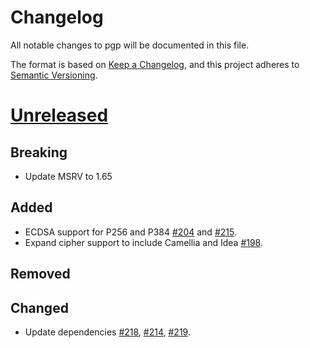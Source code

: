# Changelog

All notable changes to pgp will be documented in this file.

The format is based on [Keep a Changelog](https://keepachangelog.com/en/1.0.0/),
and this project adheres to [Semantic Versioning](https://book.async.rs/overview/stability-guarantees.html).

# [Unreleased]

## Breaking

- Update MSRV to 1.65

## Added

- ECDSA support for P256 and P384 [#204](https://github.com/rpgp/rpgp/pull/204) and [#215](https://github.com/rpgp/rpgp/pull/215).
- Expand cipher support to include Camellia and Idea [#198](https://github.com/rpgp/rpgp/pull/198).

## Removed

## Changed

- Update dependencies [#218](https://github.com/rpgp/rpgp/pull/218), [#214](https://github.com/rpgp/rpgp/pull/214), [#219](https://github.com/rpgp/rpgp/pull/219).


[Unreleased]: https://github.com/rpgp/rpgp/compare/v0.9.0...HEAD
